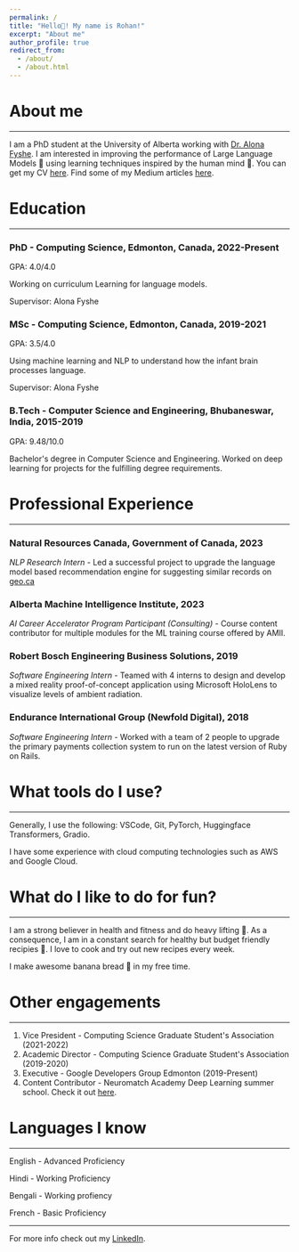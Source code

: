 ```yaml
---
permalink: /
title: "Hello👋! My name is Rohan!"
excerpt: "About me"
author_profile: true
redirect_from: 
  - /about/
  - /about.html
---
```





<!-- # Hello 👋, I'm Rohan! -->
# About me
------
I am a PhD student at the University of Alberta working with [Dr. Alona Fyshe](https://webdocs.cs.ualberta.ca/~alona/). I am interested in improving the performance of Large Language Models 🤖 using learning techniques inspired by the human mind 🧠. You can get my CV [here](/files/cv.pdf). Find some of my Medium articles [here](https://medium.com/samur-ai).


# Education
------
### PhD - Computing Science, Edmonton, Canada, 2022-Present
GPA: 4.0/4.0

Working on curriculum Learning for language models.

Supervisor: Alona Fyshe

### MSc - Computing Science, Edmonton, Canada, 2019-2021
GPA: 3.5/4.0

Using machine learning and NLP to understand how the infant brain processes language.

Supervisor: Alona Fyshe

### B.Tech - Computer Science and Engineering, Bhubaneswar, India, 2015-2019
GPA: 9.48/10.0

Bachelor's degree in Computer Science and Engineering. Worked on deep learning for projects for the fulfilling degree requirements.


# Professional Experience
------
### Natural Resources Canada, Government of Canada, 2023
*NLP Research Intern* - Led a successful project to upgrade the language model based recommendation engine for suggesting similar records on [geo.ca](https://geo.ca/)

### Alberta Machine Intelligence Institute, 2023
*AI Career Accelerator Program Participant (Consulting)* - Course content contributor for multiple modules for the ML training course offered by AMII.

### Robert Bosch Engineering Business Solutions, 2019
*Software Engineering Intern* - Teamed with 4 interns to design and develop a mixed reality proof-of-concept application using Microsoft HoloLens to visualize levels of ambient radiation.

### Endurance International Group (Newfold Digital), 2018
*Software Engineering Intern* - Worked with a team of 2 people to upgrade the primary payments collection system to run on the latest version of Ruby on Rails.



# What tools do I use?
------
Generally, I use the following: VSCode, Git, PyTorch, Huggingface Transformers, Gradio.

I have some experience with cloud computing technologies such as AWS and Google Cloud.


# What do I like to do for fun?
------
I am a strong believer in health and fitness and do heavy lifting 💪. As a consequence, I am in a constant search for healthy but budget friendly recipies 🍚.
I love to cook and try out new recipes every week.

I make awesome banana bread 🥐 in my free time.


# Other engagements
------
1. Vice President - Computing Science Graduate Student's Association (2021-2022)
2. Academic Director - Computing Science Graduate Student's Association (2019-2020)
3. Executive - Google Developers Group Edmonton (2019-Present)
4. Content Contributor - Neuromatch Academy Deep Learning summer school.
Check it out [here](https://deeplearning.neuromatch.io/tutorials/W2D2_ConvnetsAndDlThinking/student/W2D2_Tutorial1.html).



# Languages I know
------
English - Advanced Proficiency

Hindi - Working Proficiency

Bengali - Working profiency

French - Basic Proficiency

------

For more info check out my [LinkedIn](https://www.linkedin.com/in/rohansaha60/).

<!-- This is the front page of a website that is powered by the [academicpages template](https://github.com/academicpages/academicpages.github.io) and hosted on GitHub pages. [GitHub pages](https://pages.github.com) is a free service in which websites are built and hosted from code and data stored in a GitHub repository, automatically updating when a new commit is made to the respository. This template was forked from the [Minimal Mistakes Jekyll Theme](https://mmistakes.github.io/minimal-mistakes/) created by Michael Rose, and then extended to support the kinds of content that academics have: publications, talks, teaching, a portfolio, blog posts, and a dynamically-generated CV. You can fork [this repository](https://github.com/academicpages/academicpages.github.io) right now, modify the configuration and markdown files, add your own PDFs and other content, and have your own site for free, with no ads! An older version of this template powers my own personal website at [stuartgeiger.com](http://stuartgeiger.com), which uses [this Github repository](https://github.com/staeiou/staeiou.github.io). -->



<!-- A data-driven personal website
======
Like many other Jekyll-based GitHub Pages templates, academicpages makes you separate the website's content from its form. The content & metadata of your website are in structured markdown files, while various other files constitute the theme, specifying how to transform that content & metadata into HTML pages. You keep these various markdown (.md), YAML (.yml), HTML, and CSS files in a public GitHub repository. Each time you commit and push an update to the repository, the [GitHub pages](https://pages.github.com/) service creates static HTML pages based on these files, which are hosted on GitHub's servers free of charge.

Many of the features of dynamic content management systems (like Wordpress) can be achieved in this fashion, using a fraction of the computational resources and with far less vulnerability to hacking and DDoSing. You can also modify the theme to your heart's content without touching the content of your site. If you get to a point where you've broken something in Jekyll/HTML/CSS beyond repair, your markdown files describing your talks, publications, etc. are safe. You can rollback the changes or even delete the repository and start over -- just be sure to save the markdown files! Finally, you can also write scripts that process the structured data on the site, such as [this one](https://github.com/academicpages/academicpages.github.io/blob/master/talkmap.ipynb) that analyzes metadata in pages about talks to display [a map of every location you've given a talk](https://academicpages.github.io/talkmap.html).

Getting started
======
1. Register a GitHub account if you don't have one and confirm your e-mail (required!)
1. Fork [this repository](https://github.com/academicpages/academicpages.github.io) by clicking the "fork" button in the top right. 
1. Go to the repository's settings (rightmost item in the tabs that start with "Code", should be below "Unwatch"). Rename the repository "[your GitHub username].github.io", which will also be your website's URL.
1. Set site-wide configuration and create content & metadata (see below -- also see [this set of diffs](http://archive.is/3TPas) showing what files were changed to set up [an example site](https://getorg-testacct.github.io) for a user with the username "getorg-testacct")
1. Upload any files (like PDFs, .zip files, etc.) to the files/ directory. They will appear at https://[your GitHub username].github.io/files/example.pdf.  
1. Check status by going to the repository settings, in the "GitHub pages" section

Site-wide configuration
------
The main configuration file for the site is in the base directory in [_config.yml](https://github.com/academicpages/academicpages.github.io/blob/master/_config.yml), which defines the content in the sidebars and other site-wide features. You will need to replace the default variables with ones about yourself and your site's github repository. The configuration file for the top menu is in [_data/navigation.yml](https://github.com/academicpages/academicpages.github.io/blob/master/_data/navigation.yml). For example, if you don't have a portfolio or blog posts, you can remove those items from that navigation.yml file to remove them from the header. 

Create content & metadata
------
For site content, there is one markdown file for each type of content, which are stored in directories like _publications, _talks, _posts, _teaching, or _pages. For example, each talk is a markdown file in the [_talks directory](https://github.com/academicpages/academicpages.github.io/tree/master/_talks). At the top of each markdown file is structured data in YAML about the talk, which the theme will parse to do lots of cool stuff. The same structured data about a talk is used to generate the list of talks on the [Talks page](https://academicpages.github.io/talks), each [individual page](https://academicpages.github.io/talks/2012-03-01-talk-1) for specific talks, the talks section for the [CV page](https://academicpages.github.io/cv), and the [map of places you've given a talk](https://academicpages.github.io/talkmap.html) (if you run this [python file](https://github.com/academicpages/academicpages.github.io/blob/master/talkmap.py) or [Jupyter notebook](https://github.com/academicpages/academicpages.github.io/blob/master/talkmap.ipynb), which creates the HTML for the map based on the contents of the _talks directory).

**Markdown generator**

I have also created [a set of Jupyter notebooks](https://github.com/academicpages/academicpages.github.io/tree/master/markdown_generator
) that converts a CSV containing structured data about talks or presentations into individual markdown files that will be properly formatted for the academicpages template. The sample CSVs in that directory are the ones I used to create my own personal website at stuartgeiger.com. My usual workflow is that I keep a spreadsheet of my publications and talks, then run the code in these notebooks to generate the markdown files, then commit and push them to the GitHub repository.

How to edit your site's GitHub repository
------
Many people use a git client to create files on their local computer and then push them to GitHub's servers. If you are not familiar with git, you can directly edit these configuration and markdown files directly in the github.com interface. Navigate to a file (like [this one](https://github.com/academicpages/academicpages.github.io/blob/master/_talks/2012-03-01-talk-1.md) and click the pencil icon in the top right of the content preview (to the right of the "Raw | Blame | History" buttons). You can delete a file by clicking the trashcan icon to the right of the pencil icon. You can also create new files or upload files by navigating to a directory and clicking the "Create new file" or "Upload files" buttons. 

Example: editing a markdown file for a talk
![Editing a markdown file for a talk](/images/editing-talk.png)

For more info
------
More info about configuring academicpages can be found in [the guide](https://academicpages.github.io/markdown/). The [guides for the Minimal Mistakes theme](https://mmistakes.github.io/minimal-mistakes/docs/configuration/) (which this theme was forked from) might also be helpful. -->
